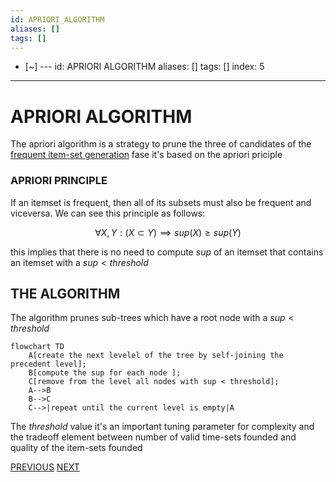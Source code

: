 ```yaml
---
id: APRIORI_ALGORITHM
aliases: []
tags: []
---
```


- [~] ---
id: APRIORI ALGORITHM
aliases: []
tags: []
index: 5
---

# APRIORI ALGORITHM

The apriori algorithm is a strategy to prune the three of candidates of the [frequent item-set generation](datamining/FREQUENT_ITEMSET_GENERATION.md) fase it's based on the apriori priciple

### APRIORI PRINCIPLE
If an itemset is frequent, then all of its subsets must also be frequent and viceversa.
We can see this principle as follows:

$$
\forall X,Y: (X \subset Y) \implies sup(X) \geq sup(Y)
$$

this implies that there is no need to compute $sup$ of an itemset that contains an itemset with a $sup \lt threshold$

## THE ALGORITHM

The algorithm prunes sub-trees which have a root node with a $sup \lt threshold$

```mermaid
flowchart TD
	A[create the next levelel of the tree by self-joining the precedent level];
	B[compute the sup for each node ];
	C[remove from the level all nodes with sup < threshold];
	A-->B
	B-->C
	C-->|repeat until the current level is empty|A
```

The $threshold$ value it's an important tuning parameter for complexity and the tradeoff element between number of valid time-sets founded and quality of the item-sets founded

[PREVIOUS](FREQUENT_ITEMSET_GENERATION.md) [NEXT](datamining/FP-GROWTH.md)
